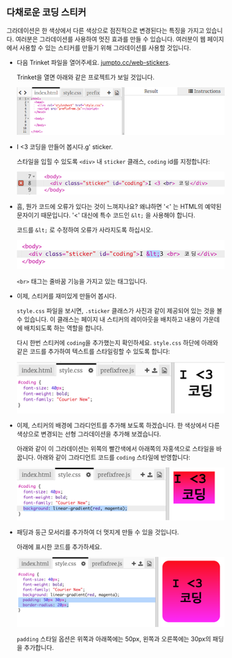 ## 다채로운 코딩 스티커

그라데이션은 한 색상에서 다른 색상으로 점진적으로 변경된다는 특징을 가지고 있습니다. 여러분은 그라데이션를 사용하여 멋진 효과를 만들 수 있습니다. 여러분이 웹 페이지에서 사용할 수 있는 스티커를 만들기 위해 그라데이션를 사용할 것입니다.

+ 다음 Trinket 파일을 열어주세요. <a href="http://jumpto.cc/web-stickers" target="_blank">jumpto.cc/web-stickers</a>.
    
    Trinket을 열면 아래와 같은 프로젝트가 보일 것입니다.
    
    ![스크린샷](images/stickers-starter.png)

+ I <3 코딩을 만들어 봅시다.g' sticker.
    
    스타일을 입힐 수 있도록 `<div>` 내 `sticker` 클래스, `coding` id를 지정합니다:
    
    ![스크린샷](images/stickers-coding-error.png)

+ 흠, 뭔가 코드에 오류가 있다는 것이 느껴지나요? 왜냐하면 '<' 는 HTML의 예약된 문자이기 때문입니다. '<' 대신에 특수 코드인 `&lt;` 을 사용해야 합니다.
    
    코드를 `&lt;` 로 수정하여 오류가 사라지도록 하십시오.
    
    ![스크린샷](images/stickers-coding-fixed.png)
    
    `<br>` 태그는 줄바꿈 기능을 가지고 있는 태그입니다.

+ 이제, 스티커를 재미있게 만들어 봅시다.
    
    `style.css` 파일을 보시면, `.sticker` 클래스가 사진과 같이 제공되어 있는 것을 볼 수 있습니다. 이 클래스는 페이지 내 스티커의 레이아웃을 배치하고 내용이 가운데에 배치되도록 하는 역할을 합니다.
    
    다시 한번 스티커에 `coding`을 추가했는지 확인하세요. `style.css` 하단에 아래와 같은 코드를 추가하여 텍스트를 스타일링할 수 있도록 합니다:
    
    ![스크린샷](images/stickers-coding-font.png)

+ 이제, 스티커의 배경에 그라디언트를 추가해 보도록 하겠습니다. 한 색상에서 다른 색상으로 변경되는 선형 그라데이션을 추가해 보겠습니다.
    
    아래와 같이 이 그라데이션는 위쪽의 빨간색에서 아래쪽의 자홍색으로 스타일을 바꿉니다. 아래와 같이 그라디언트 코드를 `coding` 스타일에 반영합니다:
    
    ![스크린샷](images/stickers-coding-gradient.png)

+ 패딩과 둥근 모서리를 추가하여 더 멋지게 만들 수 있을 것입니다.
    
    아래에 표시한 코드를 추가하세요.
    
    ![스크린샷](images/stickers-coding-padding.png)
    
    `padding` 스타일 옵션은 위쪽과 아래쪽에는 50px, 왼쪽과 오른쪽에는 30px의 패딩을 추가합니다.